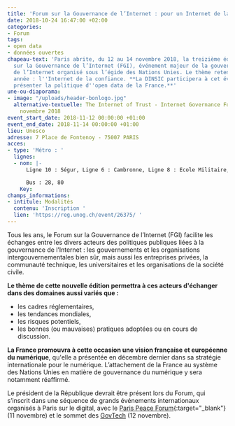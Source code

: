 ```yaml
---
title: 'Forum sur la Gouvernance de l’Internet : pour un Internet de la confiance'
date: 2018-10-24 16:47:00 +02:00
categories:
- Forum
tags:
- open data
- données ouvertes
chapeau-text: 'Paris abrite, du 12 au 14 novembre 2018, la treizième édition du Forum
  sur la Gouvernance de l’Internet (FGI), événement majeur de la gouvernance mondiale
  de l’Internet organisé sous l’égide des Nations Unies. Le thème retenu pour cette
  année : l''Internet de la confiance. **La DINSIC participera à cet évènement pour
  présenter la politique d''open data de la France.**'
une-ou-diaporama:
- image: "/uploads/header-bonlogo.jpg"
  alternative-textuelle: The Internet of Trust - Internet Governance Forum - 12-14
    novembre 2018
event_start_date: 2018-11-12 00:00:00 +01:00
event_end_date: 2018-11-14 00:00:00 +01:00
lieu: Unesco
adresse: 7 Place de Fontenoy - 75007 PARIS
acces:
- type: 'Métro : '
  lignes:
  - nom: |-
      Ligne 10 : Ségur, Ligne 6 : Cambronne, Ligne 8 : Ecole Militaire, Ligne 13 : Saint-François-Xavier

      Bus : 28, 80
    Key: 
champs_informations:
- intitule: Modalités
  contenu: 'Inscription '
  lien: 'https://reg.unog.ch/event/26375/ '
---
```


Tous les ans, le Forum sur la Gouvernance de l’Internet (FGI) facilite les échanges entre les divers acteurs des politiques publiques liées à la gouvernance de l’Internet : les gouvernements et les organisations intergouvernementales bien sûr, mais aussi les entreprises privées, la communauté technique, les universitaires et les organisations de la société civile.

**Le thème de cette nouvelle édition permettra à ces acteurs d'échanger dans des domaines aussi variés que :**
* les cadres réglementaires,
* les tendances mondiales,
* les risques potentiels,
* les bonnes (ou mauvaises) pratiques adoptées ou en cours de discussion.

**La France promouvra à cette occasion une vision française et européenne du numérique**, qu'elle a présentée en décembre dernier dans sa stratégie internationale pour le numérique. L’attachement de la France au système des Nations Unies en matière de gouvernance du numérique y sera notamment réaffirmé.

Le président de la République devrait être présent lors du Forum, qui s’inscrit dans une séquence de grands événements internationaux organisés à Paris sur le digital, avec le [Paris Peace Forum](https://parispeaceforum.org/fr/){:target="_blank"} (11 novembre) et le sommet des [GovTech](https://preprod.numerique.gouv.fr/agenda/sommet-des-govtech/) (12 novembre).